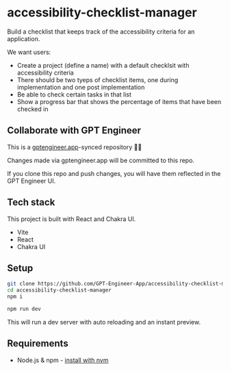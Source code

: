 # accessibility-checklist-manager

Build a checklist that keeps track of the accessibility criteria for an application. 

We want users: 
- Create a project (define a name) with a default checklsit with  accessibility criteria
- There should be two tyeps of checklist items, one during implementation and one post implementation
- Be able to check certain tasks in that list 
- Show a progress bar that shows the percentage of items that have been checked in

## Collaborate with GPT Engineer

This is a [gptengineer.app](https://gptengineer.app)-synced repository 🌟🤖

Changes made via gptengineer.app will be committed to this repo.

If you clone this repo and push changes, you will have them reflected in the GPT Engineer UI.

## Tech stack

This project is built with React and Chakra UI.

- Vite
- React
- Chakra UI

## Setup

```sh
git clone https://github.com/GPT-Engineer-App/accessibility-checklist-manager.git
cd accessibility-checklist-manager
npm i
```

```sh
npm run dev
```

This will run a dev server with auto reloading and an instant preview.

## Requirements

- Node.js & npm - [install with nvm](https://github.com/nvm-sh/nvm#installing-and-updating)
